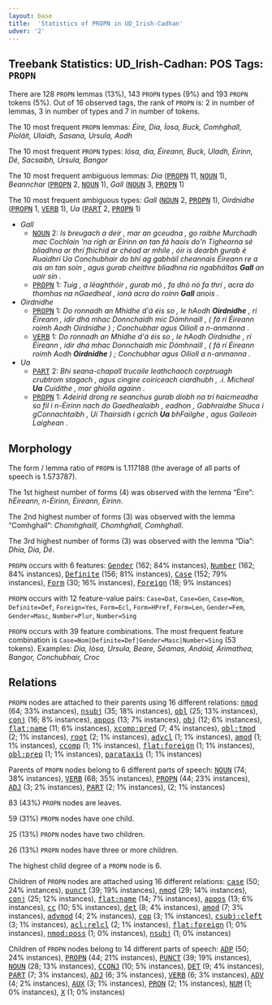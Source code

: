 ```yaml
---
layout: base
title:  'Statistics of PROPN in UD_Irish-Cadhan'
udver: '2'
---
```


## Treebank Statistics: UD_Irish-Cadhan: POS Tags: `PROPN`

There are 128 `PROPN` lemmas (13%), 143 `PROPN` types (9%) and 193 `PROPN` tokens (5%).
Out of 16 observed tags, the rank of `PROPN` is: 2 in number of lemmas, 3 in number of types and 7 in number of tokens.

The 10 most frequent `PROPN` lemmas: <em>Éire, Dia, Íosa, Buck, Comhghall, Píoláit, Ulaidh, Sasana, Ursula, Aodh</em>

The 10 most frequent `PROPN` types:  <em>Iósa, dia, Éireann, Buck, Uladh, Éirinn, Dé, Sacsaibh, Ursula, Bangor</em>

The 10 most frequent ambiguous lemmas: <em>Dia</em> (<tt><a href="ga_cadhan-pos-PROPN.html">PROPN</a></tt> 11, <tt><a href="ga_cadhan-pos-NOUN.html">NOUN</a></tt> 1), <em>Beannchar</em> (<tt><a href="ga_cadhan-pos-PROPN.html">PROPN</a></tt> 2, <tt><a href="ga_cadhan-pos-NOUN.html">NOUN</a></tt> 1), <em>Gall</em> (<tt><a href="ga_cadhan-pos-NOUN.html">NOUN</a></tt> 3, <tt><a href="ga_cadhan-pos-PROPN.html">PROPN</a></tt> 1)

The 10 most frequent ambiguous types:  <em>Gall</em> (<tt><a href="ga_cadhan-pos-NOUN.html">NOUN</a></tt> 2, <tt><a href="ga_cadhan-pos-PROPN.html">PROPN</a></tt> 1), <em>Oirdnidhe</em> (<tt><a href="ga_cadhan-pos-PROPN.html">PROPN</a></tt> 1, <tt><a href="ga_cadhan-pos-VERB.html">VERB</a></tt> 1), <em>Ua</em> (<tt><a href="ga_cadhan-pos-PART.html">PART</a></tt> 2, <tt><a href="ga_cadhan-pos-PROPN.html">PROPN</a></tt> 1)


* <em>Gall</em>
  * <tt><a href="ga_cadhan-pos-NOUN.html">NOUN</a></tt> 2: <em>Is breugach a deir , mar an gceudna , go raibhe Murchadh mac Cochlain 'na rígh ar Éirinn an tan fá haois do'n Tighearna sé bliadhna ar thrí fhichid ar chéad ar mhíle , óir is dearbh gurab é Ruaidhrí Ua Conchubhair do bhí ag gabháil cheannais Éireann re a ais an tan soin , agus gurab cheithre bliadhna ria ngabháltas <b>Gall</b> an uair sin .</em>
  * <tt><a href="ga_cadhan-pos-PROPN.html">PROPN</a></tt> 1: <em>Tuig , a léaghthóir , gurab mó , fa dhó nó fa thrí , acra do thomhas na nGaedheal , ioná acra do roinn <b>Gall</b> anois .</em>
* <em>Oirdnidhe</em>
  * <tt><a href="ga_cadhan-pos-PROPN.html">PROPN</a></tt> 1: <em>Do ronnadh an Mhídhe d'á éis so , le hAodh <b>Oirdnidhe</b> , rí Éireann , idir dhá mhac Donnchaidh mic Dómhnaill , ( fá rí Éireann roimh Aodh Oirdnidhe ) ; Conchubhar agus Oilioll a n-anmanna .</em>
  * <tt><a href="ga_cadhan-pos-VERB.html">VERB</a></tt> 1: <em>Do ronnadh an Mhídhe d'á éis so , le hAodh Oirdnidhe , rí Éireann , idir dhá mhac Donnchaidh mic Dómhnaill , ( fá rí Éireann roimh Aodh <b>Oirdnidhe</b> ) ; Conchubhar agus Oilioll a n-anmanna .</em>
* <em>Ua</em>
  * <tt><a href="ga_cadhan-pos-PART.html">PART</a></tt> 2: <em>Bhi seana-chapall trucaile leathchaoch corptruagh crubtrom stagach , agus cingire coiriceach ciardhubh , .i. Micheal <b>Ua</b> Cuidithe , mar ghiolla againn .</em>
  * <tt><a href="ga_cadhan-pos-PROPN.html">PROPN</a></tt> 1: <em>Adeirid drong re seanchus gurab díobh na trí haicmeadha so fil i n-Éirinn nach do Gaedhealaibh , eadhon , Gabhraidhe Shuca i gConnachtaibh , Uí Thairsidh i gcrích <b>Ua</b> bhFailghe , agus Gaileoin Laighean .</em>

## Morphology

The form / lemma ratio of `PROPN` is 1.117188 (the average of all parts of speech is 1.573787).

The 1st highest number of forms (4) was observed with the lemma “Éire”: <em>hÉireann, n-Éirinn, Éireann, Éirinn</em>.

The 2nd highest number of forms (3) was observed with the lemma “Comhghall”: <em>Chomhghaill, Chomhghall, Comhghall</em>.

The 3rd highest number of forms (3) was observed with the lemma “Dia”: <em>Dhía, Dia, Dé</em>.

`PROPN` occurs with 6 features: <tt><a href="ga_cadhan-feat-Gender.html">Gender</a></tt> (162; 84% instances), <tt><a href="ga_cadhan-feat-Number.html">Number</a></tt> (162; 84% instances), <tt><a href="ga_cadhan-feat-Definite.html">Definite</a></tt> (156; 81% instances), <tt><a href="ga_cadhan-feat-Case.html">Case</a></tt> (152; 79% instances), <tt><a href="ga_cadhan-feat-Form.html">Form</a></tt> (30; 16% instances), <tt><a href="ga_cadhan-feat-Foreign.html">Foreign</a></tt> (18; 9% instances)

`PROPN` occurs with 12 feature-value pairs: `Case=Dat`, `Case=Gen`, `Case=Nom`, `Definite=Def`, `Foreign=Yes`, `Form=Ecl`, `Form=HPref`, `Form=Len`, `Gender=Fem`, `Gender=Masc`, `Number=Plur`, `Number=Sing`

`PROPN` occurs with 39 feature combinations.
The most frequent feature combination is `Case=Nom|Definite=Def|Gender=Masc|Number=Sing` (53 tokens).
Examples: <em>Dia, Iósa, Ursula, Beare, Séamas, Andóid, Arimathea, Bangor, Conchubhair, Croc</em>


## Relations

`PROPN` nodes are attached to their parents using 16 different relations: <tt><a href="ga_cadhan-dep-nmod.html">nmod</a></tt> (64; 33% instances), <tt><a href="ga_cadhan-dep-nsubj.html">nsubj</a></tt> (35; 18% instances), <tt><a href="ga_cadhan-dep-obl.html">obl</a></tt> (25; 13% instances), <tt><a href="ga_cadhan-dep-conj.html">conj</a></tt> (16; 8% instances), <tt><a href="ga_cadhan-dep-appos.html">appos</a></tt> (13; 7% instances), <tt><a href="ga_cadhan-dep-obj.html">obj</a></tt> (12; 6% instances), <tt><a href="ga_cadhan-dep-flat-name.html">flat:name</a></tt> (11; 6% instances), <tt><a href="ga_cadhan-dep-xcomp-pred.html">xcomp:pred</a></tt> (7; 4% instances), <tt><a href="ga_cadhan-dep-obl-tmod.html">obl:tmod</a></tt> (2; 1% instances), <tt><a href="ga_cadhan-dep-root.html">root</a></tt> (2; 1% instances), <tt><a href="ga_cadhan-dep-advcl.html">advcl</a></tt> (1; 1% instances), <tt><a href="ga_cadhan-dep-amod.html">amod</a></tt> (1; 1% instances), <tt><a href="ga_cadhan-dep-ccomp.html">ccomp</a></tt> (1; 1% instances), <tt><a href="ga_cadhan-dep-flat-foreign.html">flat:foreign</a></tt> (1; 1% instances), <tt><a href="ga_cadhan-dep-obl-prep.html">obl:prep</a></tt> (1; 1% instances), <tt><a href="ga_cadhan-dep-parataxis.html">parataxis</a></tt> (1; 1% instances)

Parents of `PROPN` nodes belong to 6 different parts of speech: <tt><a href="ga_cadhan-pos-NOUN.html">NOUN</a></tt> (74; 38% instances), <tt><a href="ga_cadhan-pos-VERB.html">VERB</a></tt> (68; 35% instances), <tt><a href="ga_cadhan-pos-PROPN.html">PROPN</a></tt> (44; 23% instances), <tt><a href="ga_cadhan-pos-ADJ.html">ADJ</a></tt> (3; 2% instances), <tt><a href="ga_cadhan-pos-PART.html">PART</a></tt> (2; 1% instances),  (2; 1% instances)

83 (43%) `PROPN` nodes are leaves.

59 (31%) `PROPN` nodes have one child.

25 (13%) `PROPN` nodes have two children.

26 (13%) `PROPN` nodes have three or more children.

The highest child degree of a `PROPN` node is 6.

Children of `PROPN` nodes are attached using 16 different relations: <tt><a href="ga_cadhan-dep-case.html">case</a></tt> (50; 24% instances), <tt><a href="ga_cadhan-dep-punct.html">punct</a></tt> (39; 19% instances), <tt><a href="ga_cadhan-dep-nmod.html">nmod</a></tt> (29; 14% instances), <tt><a href="ga_cadhan-dep-conj.html">conj</a></tt> (25; 12% instances), <tt><a href="ga_cadhan-dep-flat-name.html">flat:name</a></tt> (14; 7% instances), <tt><a href="ga_cadhan-dep-appos.html">appos</a></tt> (13; 6% instances), <tt><a href="ga_cadhan-dep-cc.html">cc</a></tt> (10; 5% instances), <tt><a href="ga_cadhan-dep-det.html">det</a></tt> (8; 4% instances), <tt><a href="ga_cadhan-dep-amod.html">amod</a></tt> (7; 3% instances), <tt><a href="ga_cadhan-dep-advmod.html">advmod</a></tt> (4; 2% instances), <tt><a href="ga_cadhan-dep-cop.html">cop</a></tt> (3; 1% instances), <tt><a href="ga_cadhan-dep-csubj-cleft.html">csubj:cleft</a></tt> (3; 1% instances), <tt><a href="ga_cadhan-dep-acl-relcl.html">acl:relcl</a></tt> (2; 1% instances), <tt><a href="ga_cadhan-dep-flat-foreign.html">flat:foreign</a></tt> (1; 0% instances), <tt><a href="ga_cadhan-dep-nmod-poss.html">nmod:poss</a></tt> (1; 0% instances), <tt><a href="ga_cadhan-dep-nsubj.html">nsubj</a></tt> (1; 0% instances)

Children of `PROPN` nodes belong to 14 different parts of speech: <tt><a href="ga_cadhan-pos-ADP.html">ADP</a></tt> (50; 24% instances), <tt><a href="ga_cadhan-pos-PROPN.html">PROPN</a></tt> (44; 21% instances), <tt><a href="ga_cadhan-pos-PUNCT.html">PUNCT</a></tt> (39; 19% instances), <tt><a href="ga_cadhan-pos-NOUN.html">NOUN</a></tt> (28; 13% instances), <tt><a href="ga_cadhan-pos-CCONJ.html">CCONJ</a></tt> (10; 5% instances), <tt><a href="ga_cadhan-pos-DET.html">DET</a></tt> (9; 4% instances), <tt><a href="ga_cadhan-pos-PART.html">PART</a></tt> (7; 3% instances), <tt><a href="ga_cadhan-pos-ADJ.html">ADJ</a></tt> (6; 3% instances), <tt><a href="ga_cadhan-pos-VERB.html">VERB</a></tt> (6; 3% instances), <tt><a href="ga_cadhan-pos-ADV.html">ADV</a></tt> (4; 2% instances), <tt><a href="ga_cadhan-pos-AUX.html">AUX</a></tt> (3; 1% instances), <tt><a href="ga_cadhan-pos-PRON.html">PRON</a></tt> (2; 1% instances), <tt><a href="ga_cadhan-pos-NUM.html">NUM</a></tt> (1; 0% instances), <tt><a href="ga_cadhan-pos-X.html">X</a></tt> (1; 0% instances)

